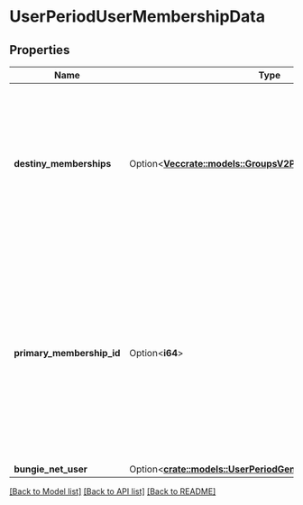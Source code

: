 # UserPeriodUserMembershipData

## Properties

Name | Type | Description | Notes
------------ | ------------- | ------------- | -------------
**destiny_memberships** | Option<[**Vec<crate::models::GroupsV2PeriodGroupUserInfoCard>**](GroupsV2.GroupUserInfoCard.md)> | this allows you to see destiny memberships that are visible and linked to this account (regardless of whether or not they have characters on the world server) | [optional]
**primary_membership_id** | Option<**i64**> | If this property is populated, it will have the membership ID of the account considered to be \"primary\" in this user's cross save relationship.   If null, this user has no cross save relationship, nor primary account. | [optional]
**bungie_net_user** | Option<[**crate::models::UserPeriodGeneralUser**](User.GeneralUser.md)> |  | [optional]

[[Back to Model list]](../README.md#documentation-for-models) [[Back to API list]](../README.md#documentation-for-api-endpoints) [[Back to README]](../README.md)



